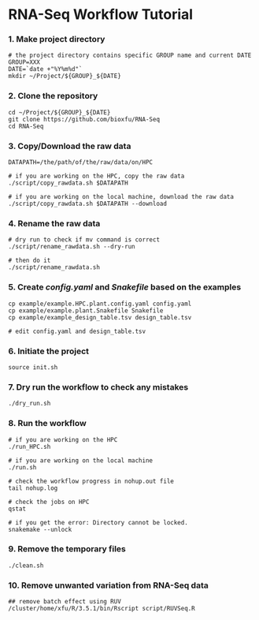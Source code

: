 # RNA-Seq Workflow Tutorial

### 1. Make project directory
```
# the project directory contains specific GROUP name and current DATE
GROUP=XXX
DATE=`date +"%Y%m%d"`
mkdir ~/Project/${GROUP}_${DATE}
```

### 2. Clone the repository
```
cd ~/Project/${GROUP}_${DATE}
git clone https://github.com/bioxfu/RNA-Seq
cd RNA-Seq
```

### 3. Copy/Download the raw data
```
DATAPATH=/the/path/of/the/raw/data/on/HPC

# if you are working on the HPC, copy the raw data
./script/copy_rawdata.sh $DATAPATH

# if you are working on the local machine, download the raw data
./script/copy_rawdata.sh $DATAPATH --download
```

### 4. Rename the raw data
```
# dry run to check if mv command is correct
./script/rename_rawdata.sh --dry-run

# then do it 
./script/rename_rawdata.sh
```

### 5. Create *config.yaml* and *Snakefile* based on the examples
```
cp example/example.HPC.plant.config.yaml config.yaml
cp example/example.plant.Snakefile Snakefile
cp example/example_design_table.tsv design_table.tsv

# edit config.yaml and design_table.tsv
```

### 6. Initiate the project
```
source init.sh
```

### 7. Dry run the workflow to check any mistakes
```
./dry_run.sh
```

### 8. Run the workflow
```
# if you are working on the HPC
./run_HPC.sh

# if you are working on the local machine
./run.sh

# check the workflow progress in nohup.out file
tail nohup.log 

# check the jobs on HPC
qstat

# if you get the error: Directory cannot be locked.
snakemake --unlock 
```

### 9. Remove the temporary files
```
./clean.sh
```

### 10. Remove unwanted variation from RNA-Seq data
```
## remove batch effect using RUV
/cluster/home/xfu/R/3.5.1/bin/Rscript script/RUVSeq.R
```